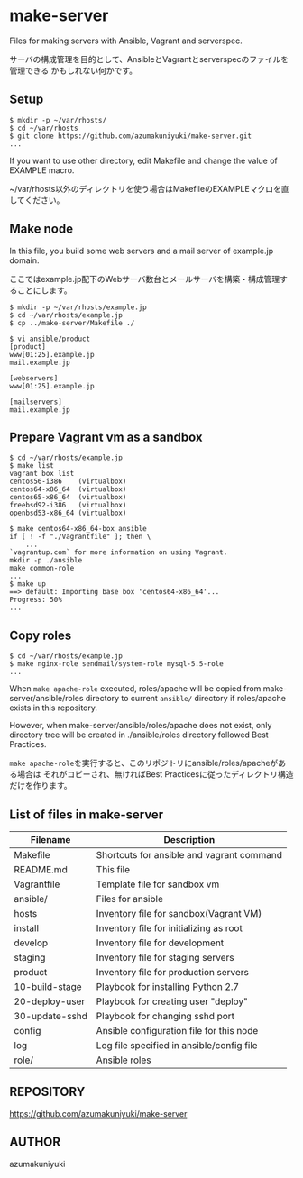 make-server
===========
Files for making servers with Ansible, Vagrant and serverspec.

サーバの構成管理を目的として、AnsibleとVagrantとserverspecのファイルを管理できる
かもしれない何かです。

## Setup

    $ mkdir -p ~/var/rhosts/
    $ cd ~/var/rhosts
    $ git clone https://github.com/azumakuniyuki/make-server.git
    ...

If you want to use other directory, edit Makefile and change the value of EXAMPLE
macro.

~/var/rhosts以外のディレクトリを使う場合はMakefileのEXAMPLEマクロを直してください。

## Make node
In this file, you build some web servers and a mail server of example.jp domain.

ここではexample.jp配下のWebサーバ数台とメールサーバを構築・構成管理することにします。

    $ mkdir -p ~/var/rhosts/example.jp
    $ cd ~/var/rhosts/example.jp
    $ cp ../make-server/Makefile ./

    $ vi ansible/product
    [product]
    www[01:25].example.jp
    mail.example.jp

    [webservers]
    www[01:25].example.jp

    [mailservers]
    mail.example.jp

## Prepare Vagrant vm as a sandbox

    $ cd ~/var/rhosts/example.jp
    $ make list
    vagrant box list
    centos56-i386    (virtualbox)
    centos64-x86_64  (virtualbox)
    centos65-x86_64  (virtualbox)
    freebsd92-i386   (virtualbox)
    openbsd53-x86_64 (virtualbox)

    $ make centos64-x86_64-box ansible
    if [ ! -f "./Vagrantfile" ]; then \
        ...
    `vagrantup.com` for more information on using Vagrant.
    mkdir -p ./ansible
    make common-role
    ...
    $ make up
    ==> default: Importing base box 'centos64-x86_64'...
    Progress: 50%
    ...

## Copy roles

    $ cd ~/var/rhosts/example.jp
    $ make nginx-role sendmail/system-role mysql-5.5-role
    ...

When `make apache-role` executed, roles/apache will be copied from
make-server/ansible/roles directory to current `ansible/` directory if 
roles/apache exists in this repository. 

However, when make-server/ansible/roles/apache does not exist, only directory
tree will be created in ./ansible/roles directory followed Best Practices.

`make apache-role`を実行すると、このリポジトリにansible/roles/apacheがある場合は
それがコピーされ、無ければBest Practicesに従ったディレクトリ構造だけを作ります。

## List of files in make-server

|   Filename        |   Description                             |
|-------------------|-------------------------------------------|
| Makefile          | Shortcuts for ansible and vagrant command |
| README.md         | This file                                 |
| Vagrantfile       | Template file for sandbox vm              |
| ansible/          | Files for ansible                         |
|   hosts           | Inventory file for sandbox(Vagrant VM)    |
|   install         | Inventory file for initializing as root   |
|   develop         | Inventory file for development            |
|   staging         | Inventory file for staging servers        |
|   product         | Inventory file for production servers     |
|   10-build-stage  | Playbook for installing Python 2.7        |
|   20-deploy-user  | Playbook for creating user "deploy"       |
|   30-update-sshd  | Playbook for changing sshd port           |
|   config          | Ansible configuration file for this node  |
|   log             | Log file specified in ansible/config file |
|   role/           | Ansible roles                             |

REPOSITORY
----------
https://github.com/azumakuniyuki/make-server

AUTHOR
------
azumakuniyuki

